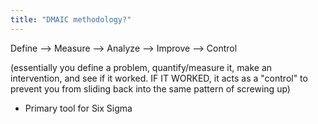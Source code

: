 ```yaml
---
title: "DMAIC methodology?"
---
```

Define --&gt; Measure --&gt; Analyze --&gt; Improve --&gt; Control

(essentially you define a problem, quantify/measure it, make an intervention, and see if it worked. IF IT WORKED, it acts as a &quot;control&quot; to prevent you from sliding back into the same pattern of screwing up)

* Primary tool for Six Sigma

